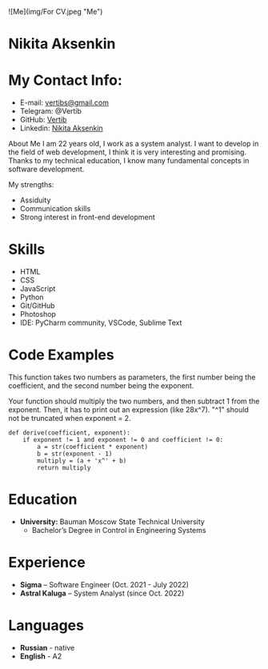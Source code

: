 ![Me](img/For CV.jpeg "Me")
# Nikita Aksenkin
# My Contact Info:
* E-mail: vertibs@gmail.com
* Telegram: @Vertib
* GitHub: [Vertib](https://github.com/Vertib)
* Linkedin: [Nikita Aksenkin](linkedin.com/in/nikita-aksenkin-567464200)


About Me
I am 22 years old, I work as a system analyst. I want to develop in the field of web development, I think it is very interesting and promising. Thanks to my technical education, I know many fundamental concepts in software development.

My strengths:
* Assiduity
* Сommunication skills
* Strong interest in front-end development

# Skills
* HTML
* CSS
* JavaScript
* Python
* Git/GitHub
* Photoshop
* IDE: PyCharm community, VSCode, Sublime Text

# Code Examples
This function takes two numbers as parameters, the first number being the coefficient, and the second number being the exponent.

Your function should multiply the two numbers, and then subtract 1 from the exponent. Then, it has to print out an expression (like 28x^7). "^1" should not be truncated when exponent = 2.
```
def derive(coefficient, exponent):
    if exponent != 1 and exponent != 0 and coefficient != 0:
        a = str(coefficient * exponent)
        b = str(exponent - 1)
        multiply = (a + 'x^' + b)
        return multiply
```

# Education
* **University:** Bauman Moscow State Technical University
    - Bachelor’s Degree in Control in Engineering Systems

# Experience
* **Sigma** – Software Engineer (Oct.	2021 - July 2022)
* **Astral Kaluga** – System Analyst (since Oct. 2022)

# Languages
* **Russian** - native
* **English** - A2 
